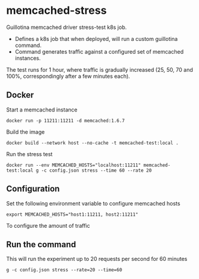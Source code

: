 # memcached-stress

Guillotina memcached driver stress-test k8s job.

  - Defines a k8s job that when deployed, will run a custom guillotina command.
  - Command generates traffic against a configured set of memcached instances.

The test runs for 1 hour, where traffic is gradually increased (25,
50, 70 and 100%, correspondingly after a few minutes each).

## Docker

Start a memcached instance
``` shell
docker run -p 11211:11211 -d memcached:1.6.7
```

Build the image

``` shell
docker build --network host --no-cache -t memcached-test:local .
```

Run the stress test

``` shell
docker run --env MEMCACHED_HOSTS="localhost:11211" memcached-test:local g -c config.json stress --time 60 --rate 20
```

## Configuration

Set the following environment variable to configure memcached hosts
``` shell
export MEMCACHED_HOSTS="host1:11211, host2:11211"
```

To configure the amount of traffic


## Run the command

This will run the experiment up to 20 requests per second for 60
minutes

``` shell
g -c config.json stress --rate=20 --time=60
```
